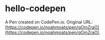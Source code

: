 # hello-codepen

A Pen created on CodePen.io. Original URL: [https://codepen.io/noahmoats/pen/gOmZraO](https://codepen.io/noahmoats/pen/gOmZraO).


